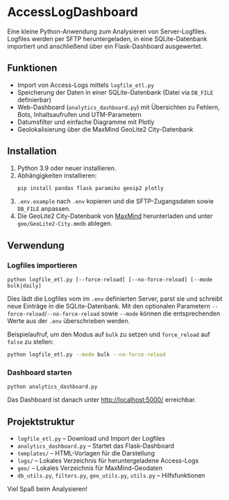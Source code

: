 # AccessLogDashboard

Eine kleine Python-Anwendung zum Analysieren von Server-Logfiles. 
Logfiles werden per SFTP heruntergeladen, in eine SQLite-Datenbank importiert
und anschließend über ein Flask-Dashboard ausgewertet.

## Funktionen

- Import von Access-Logs mittels `logfile_etl.py`
- Speicherung der Daten in einer SQLite-Datenbank (Datei via `DB_FILE` definierbar)
- Web-Dashboard (`analytics_dashboard.py`) mit Übersichten zu Fehlern,
  Bots, Inhaltsaufrufen und UTM-Parametern
- Datumsfilter und einfache Diagramme mit Plotly
- Geolokalisierung über die MaxMind GeoLite2 City-Datenbank

## Installation

1. Python 3.9 oder neuer installieren.
2. Abhängigkeiten installieren:
   ```bash
   pip install pandas flask paramiko geoip2 plotly
   ```
3. `.env.example` nach `.env` kopieren und die SFTP-Zugangsdaten sowie `DB_FILE` anpassen.
4. Die GeoLite2 City-Datenbank von [MaxMind](https://dev.maxmind.com/geoip/geolite2-free-geolocation-data)
   herunterladen und unter `geo/GeoLite2-City.mmdb` ablegen.

## Verwendung

### Logfiles importieren

```
python logfile_etl.py [--force-reload] [--no-force-reload] [--mode bulk|daily]
```

Dies lädt die Logfiles vom im `.env` definierten Server, parst sie und
schreibt neue Einträge in die SQLite-Datenbank. Mit den optionalen
Parametern `--force-reload`/`--no-force-reload` sowie `--mode` können die
entsprechenden Werte aus der `.env` überschrieben werden.

Beispielaufruf, um den Modus auf `bulk` zu setzen und `force_reload`
auf `false` zu stellen:

```bash
python logfile_etl.py --mode bulk --no-force-reload
```

### Dashboard starten

```
python analytics_dashboard.py
```

Das Dashboard ist danach unter <http://localhost:5000/> erreichbar.

## Projektstruktur

- `logfile_etl.py` – Download und Import der Logfiles
- `analytics_dashboard.py` – Startet das Flask-Dashboard
- `templates/` – HTML-Vorlagen für die Darstellung
- `logs/` – Lokales Verzeichnis für heruntergeladene Access-Logs
- `geo/` – Lokales Verzeichnis für MaxMind-Geodaten
- `db_utils.py`, `filters.py`, `geo_utils.py`, `utils.py` – Hilfsfunktionen

Viel Spaß beim Analysieren!
